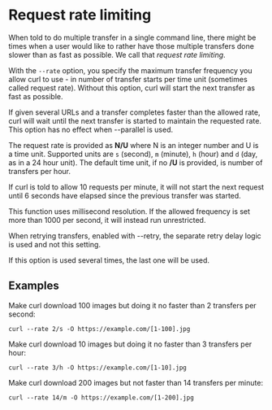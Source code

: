 # Request rate limiting

When told to do multiple transfer in a single command line, there might be
times when a user would like to rather have those multiple transfers done
slower than as fast as possible. We call that *request rate limiting*.

With the `--rate` option, you specify the maximum transfer frequency you allow
curl to use - in number of transfer starts per time unit (sometimes called
request rate). Without this option, curl will start the next transfer as fast
as possible.

If given several URLs and a transfer completes faster than the allowed rate,
curl will wait until the next transfer is started to maintain the requested
rate. This option has no effect when --parallel is used.

The request rate is provided as **N/U** where N is an integer number and U is
a time unit. Supported units are `s` (second), `m` (minute), `h` (hour) and
`d` (day, as in a 24 hour unit). The default time unit, if no **/U** is
provided, is number of transfers per hour.

If curl is told to allow 10 requests per minute, it will not start the next
request until 6 seconds have elapsed since the previous transfer was started.

This function uses millisecond resolution. If the allowed frequency is set
more than 1000 per second, it will instead run unrestricted.

When retrying transfers, enabled with --retry, the separate retry delay logic
is used and not this setting.

If this option is used several times, the last one will be used.

## Examples

Make curl download 100 images but doing it no faster than 2 transfers per
second:

    curl --rate 2/s -O https://example.com/[1-100].jpg
    
Make curl download 10 images but doing it no faster than 3 transfers per hour:
  
    curl --rate 3/h -O https://example.com/[1-10].jpg

Make curl download 200 images but not faster than 14 transfers per minute:

    curl --rate 14/m -O https://example.com/[1-200].jpg

